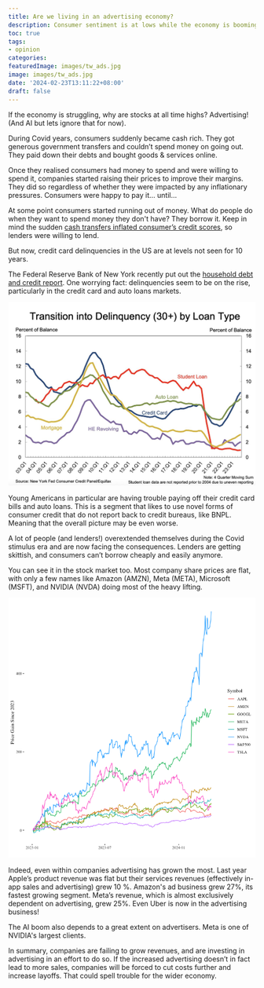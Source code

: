 ```yaml
---
title: Are we living in an advertising economy?
description: Consumer sentiment is at lows while the economy is booming. How can that be?
toc: true
tags:
- opinion
categories:
featuredImage: images/tw_ads.jpg
image: images/tw_ads.jpg
date: '2024-02-23T13:11:22+08:00'
draft: false
---
```

If the economy is struggling, why are stocks at all time highs? Advertising! (And AI but lets ignore that for now).

During Covid years, consumers suddenly became cash rich. They got generous government transfers and couldn’t spend money on going out. They paid down their debts and bought goods & services online.

Once they realised consumers had money to spend and were willing to spend it, companies started raising their prices to improve their margins. They did so regardless of whether they were impacted by any inflationary pressures. Consumers were happy to pay it… until…

At some point consumers started running out of money. What do people do when they want to spend money they don't have? They borrow it. Keep in mind the sudden [cash transfers inflated consumer’s credit scores](https://boazsobrado.com/blog/2023/06/17/from-subprime-crisis-to-the-newly-prime-crisis/), so lenders were willing to lend.

But now, credit card delinquencies in the US are at levels not seen for 10 years.

The Federal Reserve Bank of New York recently put out the [household debt and credit report](https://www.newyorkfed.org/microeconomics/hhdc). One worrying fact: delinquencies seem to be on the rise, particularly in the credit card and auto loans markets.

![](/images/hh_credit_report.jpeg)

Young Americans in particular are having trouble paying off their credit card bills and auto loans. This is a segment that likes to use novel forms of consumer credit that do not report back to credit bureaus, like BNPL. Meaning that the overall picture may be even worse.

A lot of people (and lenders!) overextended themselves during the Covid stimulus era and are now facing the consequences. Lenders are getting skittish, and consumers can’t borrow cheaply and easily anymore.

You can see it in the stock market too. Most company share prices are flat, with only a few names like Amazon (AMZN), Meta (META), Microsoft (MSFT), and NVIDIA (NVDA) doing most of the heavy lifting.

![](/images/sp_since_2023.png)

Indeed, even within companies advertising has grown the most. Last year Apple’s product revenue was flat but their services revenues (effectively in-app sales and advertising) grew 10 %. Amazon's ad business grew 27%, its fastest growing segment. Meta’s revenue, which is almost exclusively dependent on advertising, grew 25%. Even Uber is now in the advertising business!

The AI boom also depends to a great extent on advertisers. Meta is one of  NVIDIA's largest clients.

In summary, companies are failing to grow revenues, and are investing in advertising in an effort to do so. If the increased advertising doesn’t in fact lead to more sales, companies will be forced to cut costs further and increase layoffs. That could spell trouble for the wider economy.
